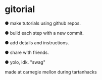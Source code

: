 gitorial
========

● make tutorials using github repos.

● build each step with a new commit.

● add details and instructions. 

● share with friends. 

● yolo, idk. "swag"



made at carnegie mellon during tartanhacks
